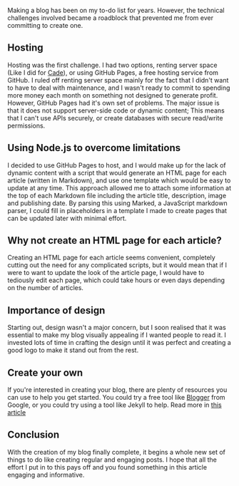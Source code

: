 <!-- 
# title: Building a Blog with GitHub Pages and Node.js despite the challenges
# description: I share my experience of building a blog using GitHub Pages and Node.js, despite the challenges of limited dynamic content.
# seo-description: Connor Jarrett shares his experience of creating a blog using GitHub Pages and Node.js and explains how he overcame the technical challenges involved in hosting and creating a blog.
# categories: My projects
# keywords: blog, github pages, blog tutorial, node.js, markdown, markdown blog, javascript blog
# image: making-a-blog.png
# date: 2023-5-7
-->

Making a blog has been on my to-do list for years. However, the technical challenges involved became a roadblock that prevented me from ever committing to create one.

## Hosting
Hosting was the first challenge. I had two options, renting server space (Like I did for [Cade](https://cade.dev)), or using GitHub Pages, a free hosting service from GitHub. I ruled off renting server space mainly for the fact that I didn't want to have to deal with maintenance, and I wasn't ready to commit to spending more money each month on something not designed to generate profit. However, GitHub Pages had it's own set of problems. The major issue is that it does not support server-side code or dynamic content; This means that I can't use APIs securely, or create databases with secure read/write permissions.

## Using Node.js to overcome limitations
I decided to use GitHub Pages to host, and I would make up for the lack of dynamic content with a script that would generate an HTML page for each article (written in Markdown), and use one template which would be easy to update at any time. This approach allowed me to attach some information at the top of each Markdown file including the article title, description, image and publishing date. By parsing this using Marked, a JavaScript markdown parser, I could fill in placeholders in a template I made to create pages that can be updated later with minimal effort.

## Why not create an HTML page for each article?
Creating an HTML page for each article seems convenient, completely cutting out the need for any complicated scripts, but it would mean that if I were to want to update the look of the article page, I would have to tediously edit each page, which could take hours or even days depending on the number of articles.

## Importance of design
Starting out, design wasn't a major concern, but I soon realised that it was essential to make my blog visually appealing if I wanted people to read it. I invested lots of time in crafting the design until it was perfect and creating a good logo to make it stand out from the rest.

## Create your own
If you're interested in creating your blog, there are plenty of resources you can use to help you get started. You could try a free tool like [Blogger](https://www.blogger.com) from Google, or you could try using a tool like Jekyll to help. Read more in [this article](https://chadbaldwin.net/2021/03/14/how-to-build-a-sql-blog.html)

## Conclusion
With the creation of my blog finally complete, it begins a whole new set of things to do like creating regular and engaging posts. I hope that all the effort I put in to this pays off and you found something in this article engaging and informative.
